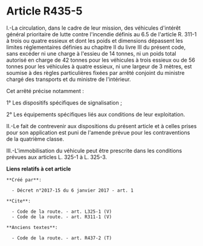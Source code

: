 # Article R435-5

I.-La circulation, dans le cadre de leur mission, des véhicules d'intérêt général prioritaire de lutte contre l'incendie
définis au 6.5 de l'article R. 311-1 à trois ou quatre essieux et dont les poids et dimensions dépassent les limites
réglementaires définies au chapitre II du livre III du présent code, sans excéder ni une charge à l'essieu de 14 tonnes, ni
un poids total autorisé en charge de 42 tonnes pour les véhicules à trois essieux ou de 56 tonnes pour les véhicules à quatre
essieux, ni une largeur de 3 mètres, est soumise à des règles particulières fixées par arrêté conjoint du ministre chargé des
transports et du ministre de l'intérieur. 

Cet arrêté précise notamment : 

1° Les dispositifs spécifiques de signalisation ; 

2° Les équipements spécifiques liés aux conditions de leur exploitation. 

II.-Le fait de contrevenir aux dispositions du présent article et à celles prises pour son application est puni de l'amende
prévue pour les contraventions de la quatrième classe. 

III.-L'immobilisation du véhicule peut être prescrite dans les conditions prévues aux articles L. 325-1 à L. 325-3.

**Liens relatifs à cet article**

	**Créé par**:

	  - Décret n°2017-15 du 6 janvier 2017 - art. 1

	**Cite**:

	  - Code de la route. - art. L325-1 (V)
	  - Code de la route. - art. R311-1 (V)

	**Anciens textes**:

	  - Code de la route. - art. R437-2 (T)
